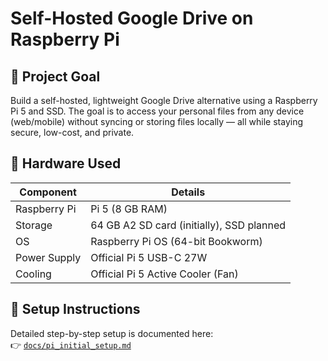# Self-Hosted Google Drive on Raspberry Pi

## 📌 Project Goal

Build a self-hosted, lightweight Google Drive alternative using a Raspberry Pi 5 and SSD. The goal is to access your personal files from any device (web/mobile) without syncing or storing files locally — all while staying secure, low-cost, and private.

## 🧱 Hardware Used

| Component        | Details                              |
|------------------|--------------------------------------|
| Raspberry Pi     | Pi 5 (8 GB RAM)                      |
| Storage          | 64 GB A2 SD card (initially), SSD planned |
| OS               | Raspberry Pi OS (64-bit Bookworm)    |
| Power Supply     | Official Pi 5 USB-C 27W               |
| Cooling          | Official Pi 5 Active Cooler (Fan)     |

## 📂 Setup Instructions

Detailed step-by-step setup is documented here:  
👉 [`docs/pi_initial_setup.md`](docs/pi_initial_setup.md)
